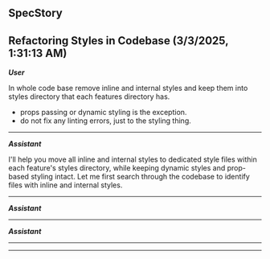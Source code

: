 ## SpecStory

## Refactoring Styles in Codebase (3/3/2025, 1:31:13 AM)

_**User**_

In whole code base remove inline and internal styles and keep them into styles directory that each features directory has. 

- props passing or dynamic styling is the exception.
-  do not fix any linting errors, just to the styling thing. 

---

_**Assistant**_

I'll help you move all inline and internal styles to dedicated style files within each feature's styles directory, while keeping dynamic styles and prop-based styling intact. Let me first search through the codebase to identify files with inline and internal styles.

---

_**Assistant**_



---

_**Assistant**_



---



---

